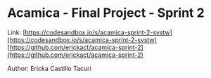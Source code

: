 # Acamica - Final Project - Sprint 2

Link:
[https://codesandbox.io/s/acamica-sprint-2-svstw](https://codesandbox.io/s/acamica-sprint-2-svstw)
[https://github.com/erickact/acamica-sprint-2](https://github.com/erickact/acamica-sprint-2)

Author: Ericka Castillo Tacuri
